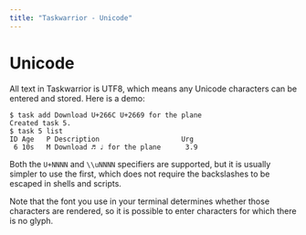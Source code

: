 ```yaml
---
title: "Taskwarrior - Unicode"
---
```


# Unicode

All text in Taskwarrior is UTF8, which means any Unicode characters can be entered and stored.
Here is a demo:

    $ task add Download U+266C U+2669 for the plane
    Created task 5.
    $ task 5 list
    ID Age   P Description                    Urg 
     6 10s   M Download ♬ ♩ for the plane      3.9

Both the `U+NNNN` and `\\uNNNN` specifiers are supported, but it is usually simpler to use the first, which does not require the backslashes to be escaped in shells and scripts.

Note that the font you use in your terminal determines whether those characters are rendered, so it is possible to enter characters for which there is no glyph.
